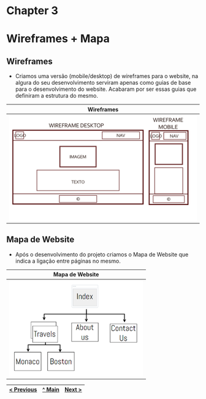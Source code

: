 # Chapter 3
# Wireframes + Mapa

## Wireframes

- Criamos uma versão (mobile/desktop) de wireframes para o website, na algura do seu desenvolvimento serviram apenas como guias de base para o desenvolvimento do website. Acabaram por ser essas guias que definiram a estrutura do mesmo.

| Wireframes |
|-------|
| <img src="docs-img/wireframes-red.png" alt="Wireframes" width="600" /> |

## Mapa de Website

- Após o desenvolvimento do projeto criamos o Mapa de Website que indica a ligação entre páginas no mesmo.

| Mapa de Website |
|-------|
| <img src="docs-img/mapa-website.png" alt="Mapa de Website" width="350" /> |

| [< Previous](C2.md) | [^ Main](../README.md) | [Next >](C4.md) |
|:----------------------------------:|:----------------------------------:|:----------------------------------:|
